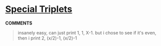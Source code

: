 # [Special Triplets](https://toph.co/p/special-triplets)
__COMMENTS__
> insanely easy, can just print 1, 1, X-1. but i chose to see if it's even, then i print 2, (x/2)-1, (x/2)-1 